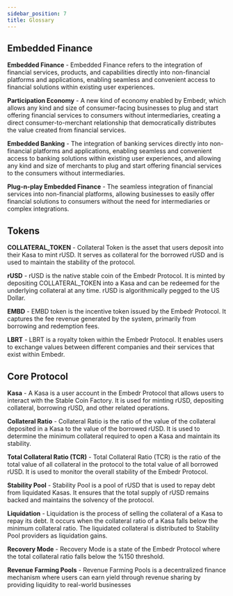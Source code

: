 ```yaml
---
sidebar_position: 7
title: Glossary
---
```


## Embedded Finance

**Embedded Finance** - Embedded Finance refers to the integration of financial services, products, and capabilities directly into non-financial platforms and applications, enabling seamless and convenient access to financial solutions within existing user experiences.

**Participation Economy** - A new kind of economy enabled by Embedr, which allows any kind and size of consumer-facing businesses to plug and start offering financial services to consumers without intermediaries, creating a direct consumer-to-merchant relationship that democratically distributes the value created from financial services.

**Embedded Banking** - The integration of banking services directly into non-financial platforms and applications, enabling seamless and convenient access to banking solutions within existing user experiences, and allowing any kind and size of merchants to plug and start offering financial services to the consumers without intermediaries.

**Plug-n-play Embedded Finance** - The seamless integration of financial services into non-financial platforms, allowing businesses to easily offer financial solutions to consumers without the need for intermediaries or complex integrations.

## Tokens

**COLLATERAL_TOKEN** - Collateral Token is the asset that users deposit into their Kasa to mint rUSD. It serves as collateral for the borrowed rUSD and is used to maintain the stability of the protocol.

**rUSD** - rUSD is the native stable coin of the Embedr Protocol. It is minted by depositing COLLATERAL_TOKEN into a Kasa and can be redeemed for the underlying collateral at any time. rUSD is algorithmically pegged to the US Dollar.

**EMBD** - EMBD token is the incentive token issued by the Embedr Protocol. It captures the fee revenue generated by the system, primarily from borrowing and redemption fees.

**LBRT** - LBRT is a royalty token within the Embedr Protocol. It enables users to exchange values between different companies and their services that exist within Embedr.

## Core Protocol

**Kasa** - A Kasa is a user account in the Embedr Protocol that allows users to interact with the Stable Coin Factory. It is used for minting rUSD, depositing collateral, borrowing rUSD, and other related operations.

**Collateral Ratio** - Collateral Ratio is the ratio of the value of the collateral deposited in a Kasa to the value of the borrowed rUSD. It is used to determine the minimum collateral required to open a Kasa and maintain its stability.

**Total Collateral Ratio (TCR)** - Total Collateral Ratio (TCR) is the ratio of the total value of all collateral in the protocol to the total value of all borrowed rUSD. It is used to monitor the overall stability of the Embedr Protocol.

**Stability Pool** - Stability Pool is a pool of rUSD that is used to repay debt from liquidated Kasas. It ensures that the total supply of rUSD remains backed and maintains the solvency of the protocol.

**Liquidation** - Liquidation is the process of selling the collateral of a Kasa to repay its debt. It occurs when the collateral ratio of a Kasa falls below the minimum collateral ratio. The liquidated collateral is distributed to Stability Pool providers as liquidation gains.

**Recovery Mode** - Recovery Mode is a state of the Embedr Protocol where the total collateral ratio falls below the %150 threshold.

**Revenue Farming Pools** - Revenue Farming Pools is a decentralized finance mechanism where users can earn yield through revenue sharing by providing liquidity to real-world businesses
